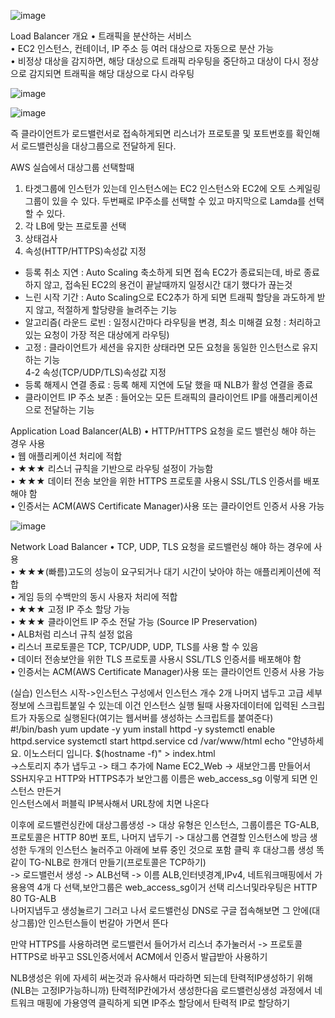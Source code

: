 
![image](https://user-images.githubusercontent.com/67897827/181186839-55d984db-112a-4967-a1ff-329ecf665f14.png)

Load Balancer 개요
• 트래픽을 분산하는 서비스  
• EC2 인스턴스, 컨테이너, IP 주소 등 여러 대상으로 자동으로 분산 가능  
• 비정상 대상을 감지하면, 해당 대상으로 트래픽 라우팅을 중단하고 대상이 다시 정상으로 감지되면 트래픽을 해당 대상으로 다시 라우팅  

![image](https://user-images.githubusercontent.com/67897827/181187940-169c635d-59c7-4bd1-97de-8966356fa53c.png)

![image](https://user-images.githubusercontent.com/67897827/181188770-adead07f-3c27-42f8-96e6-ea9eed2151ac.png)

즉 클라이언트가 로드밸런서로 접속하게되면 리스너가 프로토콜 및 포트번호를 확인해서 로드밸런싱을 대상그룹으로 전달하게 된다.


AWS 실습에서 대상그룹 선택할때
1. 타겟그룹에 인스턴가 있는데 인스턴스에는 EC2 인스턴스와 EC2에 오토 스케일링 그룹이 있을 수 있다. 두번째로 IP주소를 선택할 수 있고 마지막으로 Lamda를 선택할 수 있다.
2. 각 LB에 맞는 프로토콜 선택
3. 상태검사
4. 속성(HTTP/HTTPS)속성값 지정
 - 등록 취소 지연 : Auto Scaling 축소하게 되면 접속 EC2가 종료되는데, 바로 종료하지 않고, 접속된 EC2의 용건이 끝날때까지 일정시간 대기 했다가 끊는것  
 - 느린 시작 기간 : Auto Scaling으로 EC2추가 하게 되면 트래픽 할당을 과도하게 받지 않고, 적절하게 할당량을 늘려주는 기능  
 - 알고리즘( 라운드 로빈 : 일정시간마다 라우팅을 변경, 최소 미해결 요청 : 처리하고 있는 요청이 가장 적은 대상에게 라우팅)  
 - 고정 : 클라이언트가 세션을 유지한 상태라면 모든 요청을 동일한 인스턴스로 유지하는 기능  
4-2 속성(TCP/UDP/TLS)속성값 지정  
 - 등록 해제시 연결 종료 : 등록 해제 지연에 도달 했을 때 NLB가 활성 연결을 종료
 - 클라이언트 IP 주소 보존 : 들어오는 모든 트래픽의 클라이언트 IP를 애플리케이션으로 전달하는 기능  

Application Load Balancer(ALB)
• HTTP/HTTPS 요청을 로드 밸런싱 해야 하는 경우 사용  
• 웹 애플리케이션 처리에 적합  
• ★★★ 리스너 규칙을 기반으로 라우팅 설정이 가능함  
• ★★★ 데이터 전송 보안을 위한 HTTPS 프로토콜 사용시 SSL/TLS 인증서를 배포해야 함  
• 인증서는 ACM(AWS Certificate Manager)사용 또는 클라이언트 인증서 사용 가능  

![image](https://user-images.githubusercontent.com/67897827/181197923-7f32fdce-7bd5-4d34-acf1-c7bafb755e71.png)  


Network Load Balancer
• TCP, UDP, TLS 요청을 로드밸런싱 해야 하는 경우에 사용  
• ★★★(빠름)고도의 성능이 요구되거나 대기 시간이 낮아야 하는 애플리케이션에 적합  
• 게임 등의 수백만의 동시 사용자 처리에 적합  
• ★★★ 고정 IP 주소 할당 가능  
• ★★★ 클라이언트 IP 주소 전달 가능 (Source IP Preservation)  
• ALB처럼 리스너 규칙 설정 없음  
• 리스너 프로토콜은 TCP, TCP/UDP, UDP, TLS를 사용 할 수 있음  
• 데이터 전송보안을 위한 TLS 프로토콜 사용시 SSL/TLS 인증서를 배포해야 함  
• 인증서는 ACM(AWS Certificate Manager)사용 또는 클라이언트 인증서 사용 가능  



(실습)
인스턴스 시작->인스턴스 구성에서 인스턴스 개수 2개 나머지 냅두고 고급 세부 정보에 스크립트붙일 수 있는데 이건 인스턴스 실행 될때 사용자데이터에 입력된 스크립트가 자동으로
실행된다(여기는 웹서버를 생성하는 스크립트를 붙여준다)  
#!/bin/bash
yum update -y
yum install httpd -y
systemctl enable httpd.service
systemctl start httpd.service
cd /var/www/html
echo "안녕하세요. 이노스터디 입니다. $(hostname -f)" > index.html  
->스토리지 추가 냅두고 ->  태그 추가에 Name EC2_Web -> 새보안그룹 만들어서 SSH지우고 HTTP와 HTTPS추가 보안그룹 이름은 web_access_sg 이렇게 되면 인스턴스 만든거  
인스턴스에서 퍼블릭 IP복사해서 URL창에 치면 나온다  

이후에 로드밸런싱칸에 대상그룹생성 -> 대상 유형은 인스턴스, 그룹이름은 TG-ALB, 프로토콜은 HTTP 80번 포트, 나머지 냅두기 -> 대상그룹 연결할 인스턴스에 방금 생성한
두개의 인스턴스 눌러주고 아래에 보류 중인 것으로 포함 클릭 후 대상그룹 생성 똑같이 TG-NLB로 한개더 만들기(프로토콜은 TCP하기)  
-> 로드밸런서 생성 -> ALB선택 -> 이름 ALB,인터넷경계,IPv4, 네트워크매핑에서 가용용역 4개 다 선택,보안그룹은 web_access_sg이거 선택 리스너및라우팅은 HTTP 80 TG-ALB  
나머지냅두고 생성눌르기 그러고 나서 로드밸런싱 DNS로 구글 접속해보면 그 안에(대상그룹)안 인스턴스들이 번갈아 가면서 뜬다  

만약 HTTPS를 사용하려면 로드밸런서 들어가서 리스너 추가눌러서 -> 프로토콜 HTTPS로 바꾸고 SSL인증서에서 ACM에서 인증서 발급받아 사용하기  

NLB생성은 위에 자세히 써논것과 유사해서 따라하면 되는데 탄력적IP생성하기 위해(NLB는 고정IP가능하니까) 탄력적IP칸에가서 생성한다음 로드밸런싱생성 과정에서
네트워크 매핑에 가용영역 클릭하게 되면 IP주소 할당에서 탄력적 IP로 할당하기

